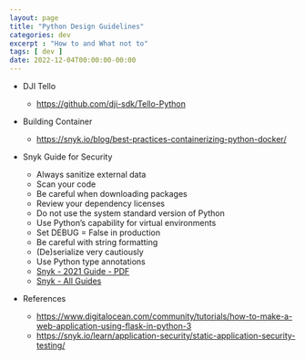 ```yaml
---
layout: page
title: "Python Design Guidelines"
categories: dev
excerpt : "How to and What not to"
tags: [ dev ]
date: 2022-12-04T00:00:00-00:00
---
```



* DJI Tello 
  * https://github.com/dji-sdk/Tello-Python
  
* Building Container
  * https://snyk.io/blog/best-practices-containerizing-python-docker/

* Snyk Guide for Security
  * Always sanitize external data
  *  Scan your code
  * Be careful when downloading packages
  *  Review your dependency licenses
  *  Do not use the system standard version of Python
  *  Use Python’s capability for virtual environments
  *  Set DEBUG = False in production
  *  Be careful with string formatting
  *  (De)serialize very cautiously
  *  Use Python type annotations
  * [Snyk - 2021 Guide - PDF](https://snyk.io/wp-content/uploads/cheat-sheet-python-security-2021.pdf)
  * [Snyk - All Guides](https://snyk.io/security-resources/cheat-sheet/)


* References
  * https://www.digitalocean.com/community/tutorials/how-to-make-a-web-application-using-flask-in-python-3
  * https://snyk.io/learn/application-security/static-application-security-testing/